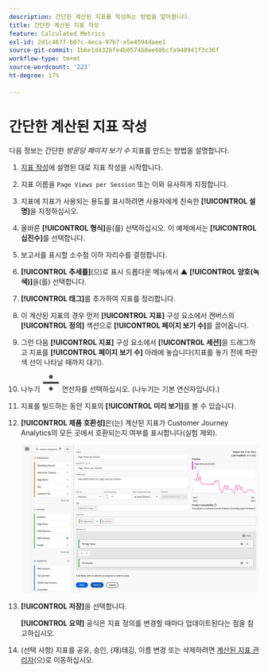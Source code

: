 ```yaml
---
description: 간단한 계산된 지표를 작성하는 방법을 알아봅니다.
title: 간단한 계산된 지표 작성
feature: Calculated Metrics
exl-id: 2d1c4677-b07c-4eca-97b7-e5e4594daee1
source-git-commit: 1b6e1d432bfe4b0574b8ee68bcfa940941f3c36f
workflow-type: tm+mt
source-wordcount: '223'
ht-degree: 17%

---
```


# 간단한 계산된 지표 작성

다음 정보는 간단한 *방문당 페이지 보기 수* 지표를 만드는 방법을 설명합니다.

1. [지표 작성](/help/components/calc-metrics/cm-workflow/cm-build-metrics.md)에 설명된 대로 지표 작성을 시작합니다.
1. 지표 이름을 `Page Views per Session` 또는 이와 유사하게 지정합니다.
1. 지표에 지표가 사용되는 용도를 표시하려면 사용자에게 친숙한 **[!UICONTROL 설명]**&#x200B;을 지정하십시오.
1. 올바른 **[!UICONTROL 형식]**&#x200B;을(를) 선택하십시오. 이 예제에서는 **[!UICONTROL 십진수]**&#x200B;를 선택합니다.
1. 보고서를 표시할 소수점 이하 자리수를 결정합니다.
1. **[!UICONTROL 추세를]**(으)로 표시 드롭다운 메뉴에서 ▲ **[!UICONTROL 양호(녹색)]**&#x200B;을(를) 선택합니다.
1. **[!UICONTROL 태그]**&#x200B;를 추가하여 지표를 정리합니다.
1. 이 계산된 지표의 경우 먼저 **[!UICONTROL 지표]** 구성 요소에서 캔버스의 **[!UICONTROL 정의]** 섹션으로 **[!UICONTROL 페이지 보기 수]**&#x200B;를 끌어옵니다.
1. 그런 다음 **[!UICONTROL 지표]** 구성 요소에서 **[!UICONTROL 세션]**&#x200B;을 드래그하고 지표를 **[!UICONTROL 페이지 보기 수]** 아래에 놓습니다(지표를 놓기 전에 파란색 선이 나타날 때까지 대기).
1. 나누기 ![나누기](/help/assets/icons/Divide.svg) 연산자를 선택하십시오. (나누기는 기본 연산자입니다.)
1. 지표를 빌드하는 동안 지표의 **[!UICONTROL 미리 보기]**&#x200B;를 볼 수 있습니다.
1. **[!UICONTROL 제품 호환성]**&#x200B;은(는) 계산된 지표가 Customer Journey Analytics의 모든 곳에서 호환되는지 여부를 표시합니다(실험 제외).

   ![단순 계산된 지표](assets/simple-calculated-metric.png)
1. **[!UICONTROL 저장]**&#x200B;을 선택합니다.

   **[!UICONTROL 요약]** 공식은 지표 정의를 변경할 때마다 업데이트된다는 점을 참고하십시오.

1. (선택 사항) 지표를 공유, 승인, (재)태깅, 이름 변경 또는 삭제하려면 [계산된 지표 관리자](/help/components/calc-metrics/cm-workflow/cm-manager.md)(으)로 이동하십시오.

